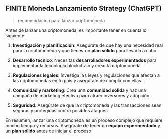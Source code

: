 ## FINITE Moneda Lanzamiento Strategy (ChatGPT)

> recomendacion para lanzar criptomoneda

Antes de lanzar una criptomoneda, es importante tener en cuenta lo siguiente:

1.  **Investigación y planificación**: Asegúrate de que hay una necesidad real para la criptomoneda y que tienes un **plan sólido** para llevarla a cabo.
    
2.  **Desarrollo técnico**: Necesitas **desarrolladores experimentados** para implementar la tecnología blockchain y crear la criptomoneda.
    
3.  **Regulaciones legales**: Investiga las leyes y regulaciones que afectan a las criptomonedas en tu país y asegúrate de cumplir con ellas.
    
4.  **Comunidad y marketing**: Crea una **comunidad sólida** y haz una campaña de marketing efectiva para atraer inversores y adopción.
    
5.  **Seguridad**: Asegúrate de que la criptomoneda y las transacciones sean seguras y protegidas contra posibles ataques.
    

En resumen, lanzar una criptomoneda es un proceso complejo que requiere mucho tiempo y recursos. Asegúrate de tener un **equipo experimentado** y un **plan sólido** antes de iniciar el proceso